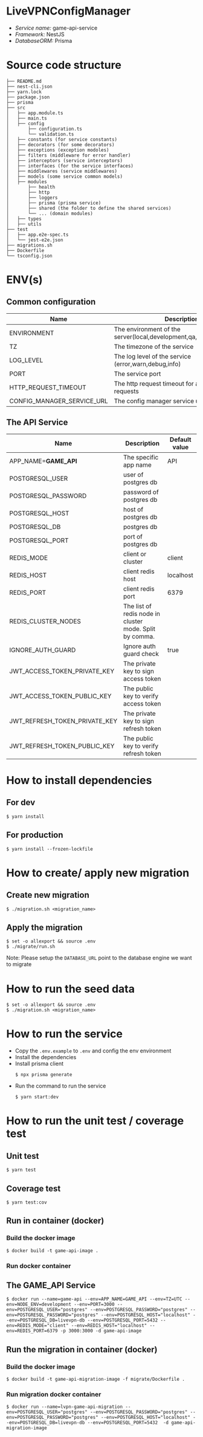 # LiveVPNConfigManager
* *Service name:* game-api-service
* *Framework:* NestJS
* *DatabaseORM:* Prisma

# Source code structure
```
├── README.md
├── nest-cli.json
├── yarn.lock
├── package.json
├── prisma
├── src
│   ├── app.module.ts
│   ├── main.ts
│   ├── config
│       ├── configuration.ts
│       └── validation.ts
│   ├── constants (for service constants)
│   ├── decorators (for some decorators)
│   ├── exceptions (exception modoles)
│   ├── filters (middleware for error handler)
│   ├── interceptors (service interceptors)
│   ├── interfaces (for the service interfaces)
│   ├── middlewares (service middlewares)
│   ├── models (some service common models)
│   ├── modules
│       ├── health
│       ├── http
│       ├── loggers
│       ├── prisma (prisma service)
│       ├── shared (the folder to define the shared services)
│       └── ... (domain modules)
│   ├── types
│   ├── utils
├── test
│   ├── app.e2e-spec.ts
│   └── jest-e2e.json
├── migrations.sh
├── Dockerfile
└── tsconfig.json
```

# ENV(s)
## Common configuration
|Name|Description|Default value|
|---|---|---|
|ENVIRONMENT| The environment of the server(local,development,qa,staging,prodution)|local|
|TZ|The timezone of the service|UTC|
|LOG_LEVEL|The log level of the service (error,warn,debug,info)|info|
|PORT|The service port|3000|
|HTTP_REQUEST_TIMEOUT|The http request timeout for all internal requests|10000|
|CONFIG_MANAGER_SERVICE_URL|The config manager service url|http://localhost:3000|
## The API Service
|Name|Description|Default value|
|---|---|---|
|APP_NAME=**GAME_API**|The specific app name|API|
|POSTGRESQL_USER| user of postgres db||
|POSTGRESQL_PASSWORD| password of postgres db||
|POSTGRESQL_HOST| host of postgres db||
|POSTGRESQL_DB| postgres db||
|POSTGRESQL_PORT| port of postgres db||
|REDIS_MODE| client or cluster|client|
|REDIS_HOST| client redis host|localhost|
|REDIS_PORT| client redis port|6379|
|REDIS_CLUSTER_NODES| The list of redis node in cluster mode. Split by comma.||
|IGNORE_AUTH_GUARD|Ignore auth guard check|true|
|JWT_ACCESS_TOKEN_PRIVATE_KEY| The private key to sign access token ||
|JWT_ACCESS_TOKEN_PUBLIC_KEY| The public key to verify access token ||
|JWT_REFRESH_TOKEN_PRIVATE_KEY| The private key to sign refresh token ||
|JWT_REFRESH_TOKEN_PUBLIC_KEY| The public key to verify refresh token ||

# How to install dependencies
## For dev
```
$ yarn install
```
## For production
```
$ yarn install --frozen-lockfile 
```

# How to create/ apply new migration
## Create new migration
```
$ ./migration.sh <migration_name>
```
## Apply the migration
```
$ set -o allexport && source .env
$ ./migrate/run.sh
```
Note: Please setup the `DATABASE_URL` point to the database engine we want to migrate

# How to run the seed data
```
$ set -o allexport && source .env
$ ./migration.sh <migration_name>
```

# How to run the service
* Copy the `.env.example` to `.env` and config the env environment
* Install the dependencies
* Install prisma client 
    ```
    $ npx prisma generate
    ```
* Run the command to run the service
    ```
    $ yarn start:dev
    ```

# How to run the unit test / coverage test
## Unit test
```
$ yarn test
```

## Coverage test
```
$ yarn test:cov
```

## Run in container (docker)
### Build the docker image
```
$ docker build -t game-api-image .
```
### Run docker container
## The GAME_API Service
```
$ docker run --name=game-api --env=APP_NAME=GAME_API --env=TZ=UTC --env=NODE_ENV=development --env=PORT=3000 --env=POSTGRESQL_USER="postgres" --env=POSTGRESQL_PASSWORD="postgres" --env=POSTGRESQL_PASSWORD="postgres" --env=POSTGRESQL_HOST="localhost" --env=POSTGRESQL_DB=livevpn-db --env=POSTGRESQL_PORT=5432 --env=REDIS_MODE="client" --env=REDIS_HOST="localhost" --env=REDIS_PORT=6379 -p 3000:3000 -d game-api-image
```

## Run the migration in container (docker)
### Build the docker image
```
$ docker build -t game-api-migration-image -f migrate/Dockerfile .
```
### Run migration docker container
```
$ docker run --name=lvpn-game-api-migration --env=POSTGRESQL_USER="postgres" --env=POSTGRESQL_PASSWORD="postgres" --env=POSTGRESQL_PASSWORD="postgres" --env=POSTGRESQL_HOST="localhost" --env=POSTGRESQL_DB=livevpn-db --env=POSTGRESQL_PORT=5432  -d game-api-migration-image
```